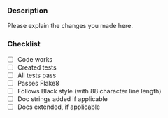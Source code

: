 ### Description
Please explain the changes you made here.

### Checklist
- [ ] Code works
- [ ] Created tests 
- [ ] All tests pass
- [ ] Passes Flake8
- [ ] Follows Black style (with 88 character line length)
- [ ] Doc strings added if applicable
- [ ] Docs extended, if applicable
